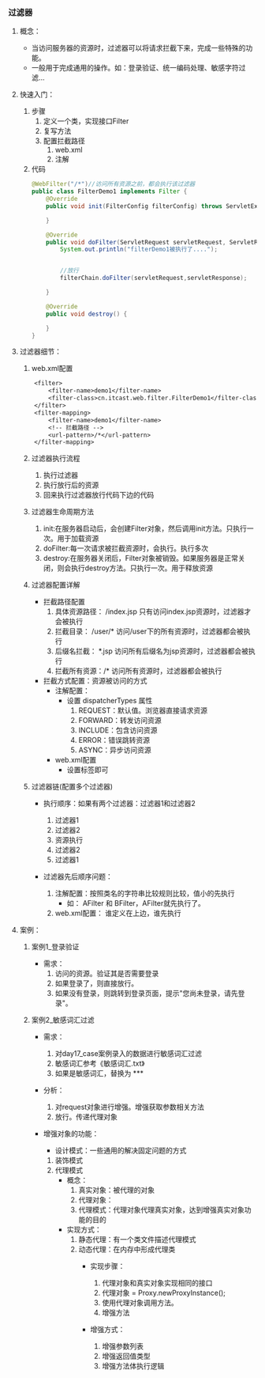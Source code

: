 ### 过滤器
1. 概念：
    * 当访问服务器的资源时，过滤器可以将请求拦截下来，完成一些特殊的功能。
    * 一般用于完成通用的操作。如：登录验证、统一编码处理、敏感字符过滤...

2. 快速入门：
    1. 步骤
        1. 定义一个类，实现接口Filter
        2. 复写方法
        3. 配置拦截路径
            1. web.xml
            2. 注解
    2. 代码
        ```java
        @WebFilter("/*")//访问所有资源之前，都会执行该过滤器
        public class FilterDemo1 implements Filter {
            @Override
            public void init(FilterConfig filterConfig) throws ServletException {

            }
        
            @Override
            public void doFilter(ServletRequest servletRequest, ServletResponse servletResponse, FilterChain filterChain) throws IOException, ServletException {
                System.out.println("filterDemo1被执行了....");
        
        
                //放行
                filterChain.doFilter(servletRequest,servletResponse);
        
            }
        
            @Override
            public void destroy() {
        
            }
        }
        ```
3. 过滤器细节：
    1. web.xml配置
    ```txt
        <filter>
            <filter-name>demo1</filter-name>
            <filter-class>cn.itcast.web.filter.FilterDemo1</filter-class>
        </filter>
        <filter-mapping>
            <filter-name>demo1</filter-name>
            <!-- 拦截路径 -->
            <url-pattern>/*</url-pattern>
        </filter-mapping>
    ```
    2. 过滤器执行流程
        1. 执行过滤器
        2. 执行放行后的资源
        3. 回来执行过滤器放行代码下边的代码
    3. 过滤器生命周期方法
        1. init:在服务器启动后，会创建Filter对象，然后调用init方法。只执行一次。用于加载资源
        2. doFilter:每一次请求被拦截资源时，会执行。执行多次
        3. destroy:在服务器关闭后，Filter对象被销毁。如果服务器是正常关闭，则会执行destroy方法。只执行一次。用于释放资源
    4. 过滤器配置详解
        * 拦截路径配置
            1. 具体资源路径： /index.jsp   只有访问index.jsp资源时，过滤器才会被执行
            2. 拦截目录： /user/*	访问/user下的所有资源时，过滤器都会被执行
            3. 后缀名拦截： *.jsp		访问所有后缀名为jsp资源时，过滤器都会被执行
            4. 拦截所有资源：/*		访问所有资源时，过滤器都会被执行
        * 拦截方式配置：资源被访问的方式
            * 注解配置：
                * 设置 dispatcherTypes 属性
                    1. REQUEST：默认值。浏览器直接请求资源
                    2. FORWARD：转发访问资源
                    3. INCLUDE：包含访问资源
                    4. ERROR：错误跳转资源
                    5. ASYNC：异步访问资源
            * web.xml配置
                * 设置<dispatcher></dispatcher>标签即可

    5. 过滤器链(配置多个过滤器)
        * 执行顺序：如果有两个过滤器：过滤器1和过滤器2
            1. 过滤器1
            2. 过滤器2
            3. 资源执行
            4. 过滤器2
            5. 过滤器1

        * 过滤器先后顺序问题：
            1. 注解配置：按照类名的字符串比较规则比较，值小的先执行
                * 如： AFilter 和 BFilter，AFilter就先执行了。
            2. web.xml配置： <filter-mapping> 谁定义在上边，谁先执行
4. 案例：
    1. 案例1_登录验证
        * 需求：
            1. 访问的资源。验证其是否需要登录
            2. 如果登录了，则直接放行。
            3. 如果没有登录，则跳转到登录页面，提示"您尚未登录，请先登录"。



    2. 案例2_敏感词汇过滤
        * 需求：
            1. 对day17_case案例录入的数据进行敏感词汇过滤
            2. 敏感词汇参考《敏感词汇.txt》
            3. 如果是敏感词汇，替换为 ***

        * 分析：
            1. 对request对象进行增强。增强获取参数相关方法
            2. 放行。传递代理对象


        * 增强对象的功能：
            * 设计模式：一些通用的解决固定问题的方式
            1. 装饰模式
            2. 代理模式
                * 概念：
                    1. 真实对象：被代理的对象
                    2. 代理对象：
                    3. 代理模式：代理对象代理真实对象，达到增强真实对象功能的目的
                * 实现方式：
                    1. 静态代理：有一个类文件描述代理模式
                    2. 动态代理：在内存中形成代理类
                        * 实现步骤：
                            1. 代理对象和真实对象实现相同的接口
                            2. 代理对象 = Proxy.newProxyInstance();
                            3. 使用代理对象调用方法。
                            4. 增强方法

                        * 增强方式：
                            1. 增强参数列表
                            2. 增强返回值类型
                            3. 增强方法体执行逻辑